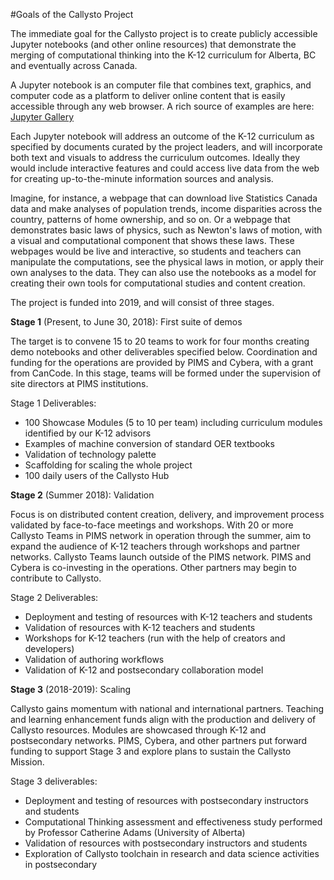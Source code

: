 #Goals of the Callysto Project

The immediate goal for the Callysto project is to create publicly accessible Jupyter notebooks (and other online resources) that demonstrate the merging of computational thinking into the K-12 curriculum for Alberta, BC and eventually across Canada.

A Jupyter notebook is an computer file that combines text, graphics, and computer code as a platform to deliver online content that is easily accessible through any web browser. A rich source of examples are here: [Jupyter Gallery](https://github.com/jupyter/jupyter/wiki/A-gallery-of-interesting-Jupyter-Notebooks)

Each Jupyter notebook will address an outcome of the K-12 curriculum as specified by documents curated by the project leaders, and will incorporate both text and visuals to address the curriculum outcomes. Ideally they would include interactive features and could access live data from the web for creating up-to-the-minute information sources and analysis.

Imagine, for  instance, a webpage that can download live Statistics Canada data and make analyses of population trends, income disparities across the country, patterns of home ownership, and so on. Or a webpage that demonstrates basic laws of physics, such as Newton's laws of motion, with a visual and computational component that shows these laws. These webpages would be live and interactive, so students and teachers can manipulate the computations, see the physical laws in motion, or apply their own analyses to the data. They can also use the notebooks as a model for creating their own tools for computational studies and content creation.

The project is funded into 2019, and will consist of three stages.

**Stage 1** (Present, to June 30, 2018): First suite of demos

The target is to convene 15 to 20 teams to work for four months creating demo notebooks and other deliverables specified below. Coordination and funding for the operations are provided by PIMS and Cybera, with a grant from CanCode. In this stage, teams will be formed under the supervision of site directors at PIMS institutions.

Stage 1 Deliverables:

- 100 Showcase Modules (5 to 10 per team) including curriculum modules identified by our K-12 advisors
- Examples of machine conversion of standard OER textbooks
- Validation of technology palette
- Scaffolding for scaling the whole project
- 100 daily users of the Callysto Hub

**Stage 2** (Summer 2018): Validation

Focus is on distributed content creation, delivery, and improvement process validated by face-to-face meetings and workshops. With 20 or more Callysto Teams in PIMS network in operation through the summer, aim to expand the audience of K-12 teachers  through workshops and partner networks. Callysto Teams launch outside of the PIMS network. PIMS and Cybera is co-investing in the operations. Other partners may begin to contribute to Callysto.

Stage 2 Deliverables:

- Deployment and testing of resources with K-12 teachers and students
- Validation of resources with K-12 teachers and students
- Workshops for K-12 teachers (run with the help of creators and developers)
- Validation of authoring workflows
- Validation of K-12 and postsecondary collaboration model



**Stage 3** (2018-2019): Scaling

Callysto gains momentum with national and international partners. Teaching and learning enhancement funds align with the production and delivery of Callysto resources. Modules are showcased through K-12 and postsecondary networks. PIMS, Cybera, and other partners put forward funding to support Stage 3 and explore plans to sustain the Callysto Mission.


Stage 3 deliverables:

- Deployment and testing of resources with postsecondary instructors and students
- Computational Thinking assessment and effectiveness study performed by Professor Catherine Adams (University of Alberta)
- Validation of resources with postsecondary instructors and students
- Exploration of Callysto toolchain in research and data science activities in postsecondary
